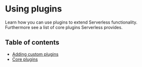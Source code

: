# Using plugins

Learn how you can use plugins to extend Serverless functionality.
Furthermore see a list of core plugins Serverless provides.

## Table of contents

- [Adding custom plugins](adding-custom-plugins.md)
- [Core plugins](core-plugins.md)
